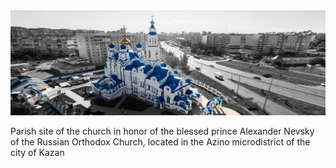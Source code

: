 <img src="img\website\headers\panorama_day.png" alt="foto church">
<p>Parish site of the church in honor of the blessed prince Alexander Nevsky of the Russian Orthodox Church, located in the Azino microdistrict of the city of Kazan</p>
